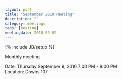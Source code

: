 ```yaml
---
layout: post
title: "September 2010 Meeting"
description: ""
category: meetings
tags: [meeting]
meetingdate: 2010-09-09
---
```

{% include JB/setup %}

Monthly meeting                                                                
                                                                             
Date: Thursday September 9, 2010 7:00 PM - 9:00 PM                               
Location: Downs 107                                         
